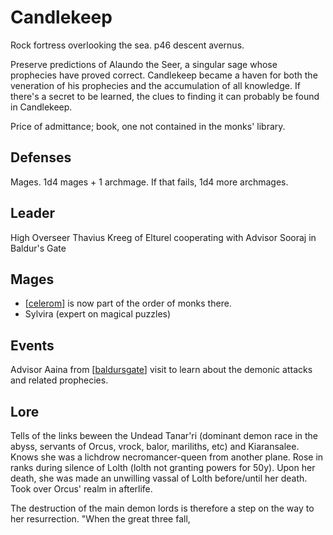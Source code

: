 # Candlekeep
Rock fortress overlooking the sea.
p46 descent avernus.

Preserve predictions of Alaundo the Seer, a singular sage whose prophecies have proved correct.
Candlekeep became a haven for both the veneration of his prophecies and the accumulation of all knowledge. If there's a secret to be learned, the clues to finding it can probably be found in Candlekeep.

Price of admittance; book, one not contained in the monks' library.

## Defenses
Mages. 1d4 mages + 1 archmage. If that fails, 1d4 more archmages.

## Leader
High Overseer Thavius Kreeg of Elturel
cooperating with Advisor Sooraj in Baldur's Gate

## Mages
- [[celerom]] is now part of the order of monks there.
- Sylvira (expert on magical puzzles)

## Events
Advisor Aaina from [[baldursgate]] visit to learn about the demonic attacks and related prophecies.

## Lore
Tells of the links beween the Undead Tanar'ri (dominant demon race in the abyss, servants of Orcus, vrock, balor, mariliths, etc) and Kiaransalee.
Knows she was a lichdrow necromancer-queen from another plane.
Rose in ranks during silence of Lolth (lolth not granting powers for 50y).
Upon her death, she was made an unwilling vassal of Lolth before/until her death.
Took over Orcus' realm in afterlife.

The destruction of the main demon lords is therefore a step on the way to her resurrection.
"When the great three fall,

[//begin]: # "Autogenerated link references for markdown compatibility"
[celerom]: ../npcs/celerom "Celerum"
[baldursgate]: baldursgate "Baldur's Gate"
[//end]: # "Autogenerated link references"
